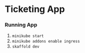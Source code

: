 # Ticketing App

### Running App
 1. `minikube start` 
 2. `minikube addons enable ingress`
 3. `skaffold dev` 
